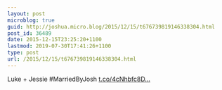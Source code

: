 ```yaml
---
layout: post
microblog: true
guid: http://joshua.micro.blog/2015/12/15/t676739819146338304.html
post_id: 36489
date: 2015-12-15T23:25:20+1100
lastmod: 2019-07-30T17:41:26+1100
type: post
url: /2015/12/15/t676739819146338304.html
---
```

Luke + Jessie #MarriedByJosh [t.co/4cNhbfc8D...](https://t.co/4cNhbfc8DU)
